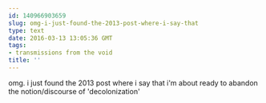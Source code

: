 ```yaml
---
id: 140966903659
slug: omg-i-just-found-the-2013-post-where-i-say-that
type: text
date: 2016-03-13 13:05:36 GMT
tags:
- transmissions from the void
title: ''
---
```


omg. i just found the 2013 post where i say that i'm about ready to abandon the notion/discourse of 'decolonization'